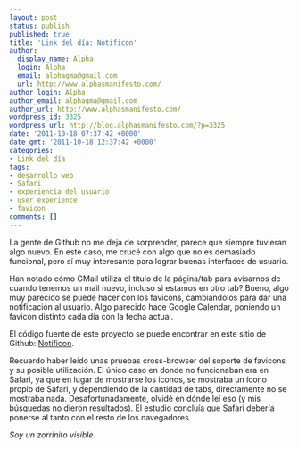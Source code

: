 ```yaml
---
layout: post
status: publish
published: true
title: 'Link del día: Notificon'
author:
  display_name: Alpha
  login: Alpha
  email: alphagma@gmail.com
  url: http://www.alphasmanifesto.com/
author_login: Alpha
author_email: alphagma@gmail.com
author_url: http://www.alphasmanifesto.com/
wordpress_id: 3325
wordpress_url: http://blog.alphasmanifesto.com/?p=3325
date: '2011-10-18 07:37:42 +0000'
date_gmt: '2011-10-18 12:37:42 +0000'
categories:
- Link del día
tags:
- desarrollo web
- Safari
- experiencia del usuario
- user experience
- favicon
comments: []
---
```


La gente de Github no me deja de sorprender, parece que siempre tuvieran algo nuevo. En este caso, me crucé con algo que no es demasiado funcional, pero sí muy interesante para lograr buenas interfaces de usuario.

Han notado cómo GMail utiliza el título de la página/tab para avisarnos de cuando tenemos un mail nuevo, incluso si estamos en otro tab? Bueno, algo muy parecido se puede hacer con los favicons, cambiandolos para dar una notificación al usuario. Algo parecido hace Google Calendar, poniendo un favicon distinto cada día con la fecha actual.

El código fuente de este proyecto se puede encontrar en este sitio de Github: [Notificon](https://github.com/makeable/Notificon).

Recuerdo haber leído unas pruebas cross-browser del soporte de favicons y su posible utilización. El único caso en donde no funcionaban era en Safari, ya que en lugar de mostrarse los iconos, se mostraba un ícono propio de Safari, y dependiendo de la cantidad de tabs, directamente no se mostraba nada. Desafortunadamente, olvidé en dónde leí eso (y mis búsquedas no dieron resultados). El estudio concluía que Safari debería ponerse al tanto con el resto de los navegadores.

_Soy un zorrinito visible._
